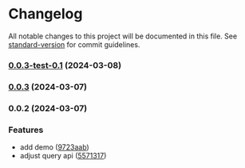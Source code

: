 # Changelog

All notable changes to this project will be documented in this file. See [standard-version](https://github.com/conventional-changelog/standard-version) for commit guidelines.

### [0.0.3-test-0.1](https://github.com/ectuser/ng-addition/compare/ng-addition-v0.0.3...ng-addition-v0.0.3-test-0.1) (2024-03-08)

### [0.0.3](https://github.com/ectuser/ng-addition/compare/ng-addition-v0.0.2...ng-addition-v0.0.3) (2024-03-07)

### 0.0.2 (2024-03-07)


### Features

* add demo ([9723aab](https://github.com/ectuser/ng-addition/commit/9723aabf2ef358b7189b73c5e5471aef15983fd3))
* adjust query api ([5571317](https://github.com/ectuser/ng-addition/commit/5571317cb663df24630678552119cce9ae79b671))
